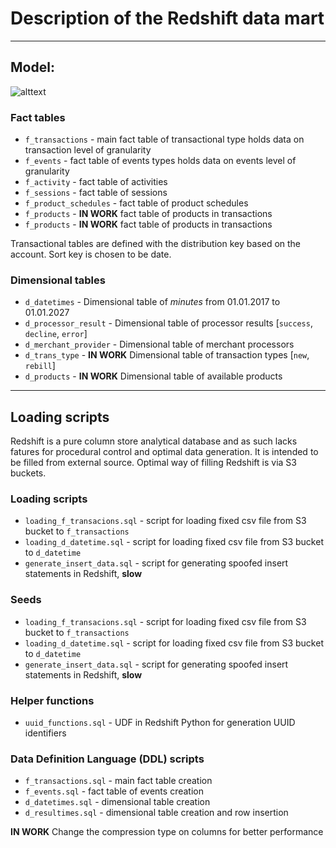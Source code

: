 # Description of the Redshift data mart

____

## Model:

![alttext](https://bytebucket.org/sixcrm/sixcrmserverless/raw/f8e0ec400f5595f9b09cc50e4b676dc74b5fce16/model/redshift/datamart.png?token=f5b4bd392f2203b6d5d1368b3cd852959a3371e1)

### Fact tables
* `f_transactions` - main fact table of transactional type holds data on transaction level of granularity
* `f_events` - fact table of events types holds data on events level of granularity
* `f_activity` - fact table of activities
* `f_sessions` - fact table of sessions
* `f_product_schedules` - fact table of product schedules
* `f_products` - **IN WORK** fact table of products in transactions
* `f_products` - **IN WORK** fact table of products in transactions


Transactional tables are defined with the distribution key based on the account.
Sort key is chosen to be date.

### Dimensional tables
* `d_datetimes` - Dimensional table of *minutes* from 01.01.2017 to 01.01.2027
* `d_processor_result` - Dimensional table of processor results [`success`, `decline`, `error`]
* `d_merchant_provider` - Dimensional table of merchant processors
* `d_trans_type` - **IN WORK** Dimensional table of transaction types [`new`, `rebill`]
* `d_products` - **IN WORK** Dimensional table of available products


---
## Loading scripts

Redshift is a pure column store analytical database and as such lacks fatures for procedural control and optimal data generation. It is intended to be filled from external source. Optimal way of filling Redshift is via S3 buckets.

### Loading scripts
* `loading_f_transacions.sql` - script for loading fixed csv file from S3 bucket to  `f_transactions`
* `loading_d_datetime.sql` - script for loading fixed csv file from S3 bucket to  `d_datetime`
* `generate_insert_data.sql` - script for generating spoofed insert statements in Redshift, **slow**

### Seeds
* `loading_f_transacions.sql` - script for loading fixed csv file from S3 bucket to  `f_transactions`
* `loading_d_datetime.sql` - script for loading fixed csv file from S3 bucket to  `d_datetime`
* `generate_insert_data.sql` - script for generating spoofed insert statements in Redshift, **slow**

### Helper functions
* `uuid_functions.sql` - UDF in Redshift Python for generation UUID identifiers

### Data Definition Language (DDL) scripts
* `f_transactions.sql` - main fact table creation
* `f_events.sql` - fact table of events creation
* `d_datetimes.sql` - dimensional table creation
* `d_resultimes.sql` - dimensional table creation and row insertion

**IN WORK** Change the compression type on columns for better performance

